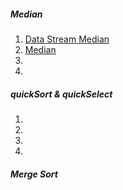 
##### Median
1. [Data Stream Median](http://www.lintcode.com/en/problem/data-stream-median/)
2. [Median](http://www.lintcode.com/en/problem/median/)
3. []()
4. []()

##### quickSort & quickSelect

1. []()
2. []()
3. []()
4. []()

##### Merge Sort